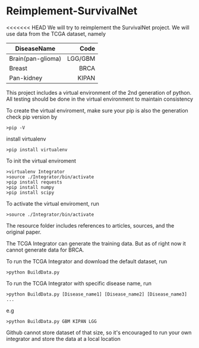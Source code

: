 # Reimplement-SurvivalNet

<<<<<<< HEAD
We will try to reimplement the SurvivalNet project.  We will use data from the TCGA dataset, namely

| DiseaseName	| Code 		| 
| -------------	|-------------:| 
| Brain(pan-glioma) 	| LGG/GBM	| 
| Breast 		| BRCA 		|
| Pan-kidney	| KIPAN		|

This project includes a virtual environment of the 2nd generation of python. All testing should be done in the virtual environment to maintain consistency

To create the virtual enviroment, make sure your pip is also the generation
check pip version by
```
>pip -V
```
install virtualenv
```
>pip install virtualenv
```

To init the virtual enviroment
```
>virtualenv Integrator
>source ./Integrator/bin/activate
>pip install requests
>pip install numpy
>pip install scipy
```

To activate the virtual enviroment, run
```
>source ./Integrator/bin/activate
```

The resource folder includes references to articles, sources, and the original paper.

The TCGA Integrator can generate the training data. But as of right now it cannot generate data for BRCA.

To run the TCGA Integrator and download the default dataset, run
```
>python BuildData.py
```

To run the TCGA Integrator with specific disease name, run
```
>python BuildData.py [Disease_name1] [Disease_name2] [Disease_name3] ... 
```
e.g
```
>python BuildData.py GBM KIPAN LGG
```

Github cannot store dataset of that size, so it's encouraged to run your own integrator and store the data at a local location
